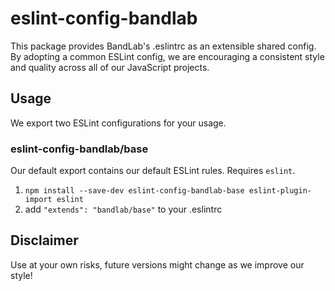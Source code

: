 # eslint-config-bandlab

This package provides BandLab's .eslintrc as an extensible shared config.
By adopting a common ESLint config, we are encouraging a consistent style and quality across all of our JavaScript projects.

## Usage

We export two ESLint configurations for your usage.

### eslint-config-bandlab/base

Our default export contains our default ESLint rules. Requires `eslint`.

1. `npm install --save-dev eslint-config-bandlab-base eslint-plugin-import eslint`
2. add `"extends": "bandlab/base"` to your .eslintrc

## Disclaimer

Use at your own risks, future versions might change as we improve our style!
